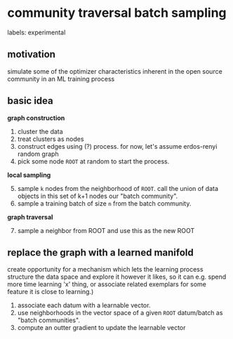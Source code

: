 # community traversal batch sampling

labels: experimental

## motivation

simulate some of the optimizer characteristics inherent in the open source community in an ML training process

## basic idea

**graph construction**

1. cluster the data
2. treat clusters as nodes
3. construct edges using (?) process. for now, let's assume erdos-renyi random graph
4. pick some node `ROOT` at random to start the process.

**local sampling**

5. sample `k` nodes from the neighborhood of `ROOT`. call the union of data objects in this set of k+1 nodes our "batch community".
6. sample a training batch of size `n` from the batch community.

**graph traversal**

7. sample a neighbor from ROOT and use this as the new ROOT

## replace the graph with a learned manifold

create opportunity for a mechanism which lets the learning process structure the data space and explore it however it likes, so it can e.g. spend more time learning 'x' thing, or associate related exemplars for some feature it is close to learning.)

1. associate each datum with a learnable vector.
2. use neighborhoods in the vector space of a given `ROOT` datum/batch as "batch communities".
3. compute an outter gradient to update the learnable vector
